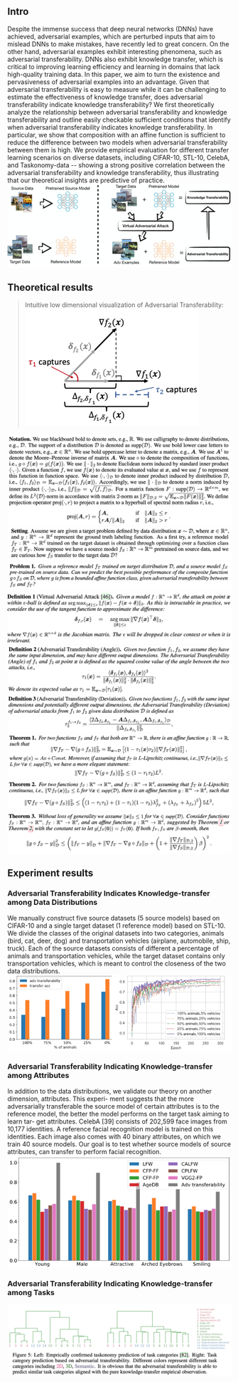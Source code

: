 ## Intro

Despite the immense success that deep neural networks (DNNs) have achieved, adversarial examples, which are perturbed inputs that aim to mislead DNNs to make mistakes, have recently led to great concern. On the other hand, adversarial examples exhibit interesting phenomena, such as adversarial transferability. DNNs also exhibit knowledge transfer, which is critical to improving learning efficiency and learning in domains that lack high-quality training data. In this paper, we aim to turn the existence and pervasiveness of adversarial examples into an advantage. Given that adversarial transferability is easy to measure while it can be challenging to estimate the effectiveness of knowledge transfer, does adversarial transferability indicate knowledge transferability? We first theoretically analyze the relationship between adversarial transferability and knowledge transferability and outline easily checkable sufficient conditions that identify when adversarial transferability indicates knowledge transferability. In particular, we show that composition with an affine function is sufficient to reduce the difference between two models when adversarial transferability between them is high. We provide empirical evaluation for different transfer learning scenarios on diverse datasets, including CIFAR-10, STL-10, CelebA, and Taskonomy-data -- showing a strong positive correlation between the adversarial transferability and knowledge transferability, thus illustrating that our theoretical insights are predictive of practice.
![GitHub Logo](/demos/fig1.png)
## Theoretical results
> Intuitive low dimensional visualization of Adversarial Transferability: 
![GitHub Logo](/demos/fig2.png)

![GitHub Logo](/demos/notation.png)
![GitHub Logo](/demos/setting.png)
![GitHub Logo](/demos/problem.png)
![GitHub Logo](/demos/def1.png)
![GitHub Logo](/demos/def2.png)
![GitHub Logo](/demos/def3.png)
![GitHub Logo](/demos/th1.png)
![GitHub Logo](/demos/th2.png)
![GitHub Logo](/demos/th3.png)

## Experiment results
### Adversarial Transferability Indicates Knowledge-transfer among Data Distributions
We manually construct five source datasets (5 source models) based on CIFAR-10 and
a single target dataset (1 reference model) based on STL-10. We divide the classes of the original
datasets into two categories, animals (bird, cat, deer, dog) and transportation vehicles (airplane,
automobile, ship, truck). Each of the source datasets consists of different a percentage of animals and
transportation vehicles, while the target dataset contains only transportation vehicles, which is meant
to control the closeness of the two data distributions.
![GitHub Logo](/demos/fig3.png)
### Adversarial Transferability Indicating Knowledge-transfer among Attributes
In addition to the data distributions, we validate our theory on another dimension, attributes. This experi-
ment suggests that the more adversarially transferable the source model of certain attributes is to the reference
model, the better the model performs on the target task aiming to learn tar- get attributes.
CelebA [39] consists of 202,599 face images from 10,177 identities. A reference facial recognition model is trained on this identities. Each image also comes with 40 binary attributes, on which we train 40 source models. Our goal is to test
whether source models of source attributes, can transfer to perform facial recognition.
![GitHub Logo](/demos/fig4.png)
### Adversarial Transferability Indicating Knowledge-transfer among Tasks
![GitHub Logo](/demos/fig5.png)

